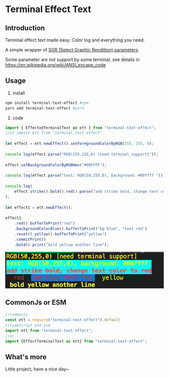 # Terminal Effect Text

## Introduction
Terminal effect text made easy. Color log and everything you need.

A simple wrapper of [SGR (Select Graphic Rendition) parameters](https://en.wikipedia.org/wiki/ANSI_escape_code).

Some parameter are not support by some terminal, see details in https://en.wikipedia.org/wiki/ANSI_escape_code

## Usage
1. install
```bash
npm install terminal-text-effect #npm
yarn add terminal-text-effect #yarn
```
2. code
```js
import { EffectedTerminalText as ett } from "terminal-text-effect";
//or import ett from "terminal-text-effect"

let effect = ett.newEffect().setForegroundColorByRGB(255, 255, 0);

console.log(effect.parse("RGB(255,255,0) [need terminal support]"));

effect.setBackgroundColorByRGBHex("#00FFFF");

console.log(effect.parse("text: RGB(50,255,0), background: #00ffff "));

console.log(
    effect.strike().bold().red().parse("add strike bold, change text color to red")
);

let effect1 = ett.newEffect();

effect1
    .red().bufferToPrint("red")
    .backgroundColorBlue().bufferToPrint("bg blue", "text red")
    .reset().yellow().bufferToPrint("yellow")
    .commitPrint()
    .bold().print("bold yellow another line");
```
![](example.png)

## CommonJs or ESM
```js
//commonjs
const ett = require("terminal-text-effect").default
//typescript and esm
import ett from "terminal-text-effect"; 
//or
import {EffectTerminalText as ett} from "terminal-text-effect";
```

## What's more
Little project, have a nice day~